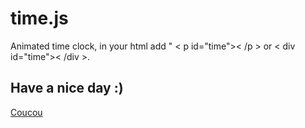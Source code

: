 # time.js

Animated time clock, in your html add " < p id="time">< /p > or < div id="time">< /div >.

## Have a nice day :)

<a href="google.com">Coucou</a>
